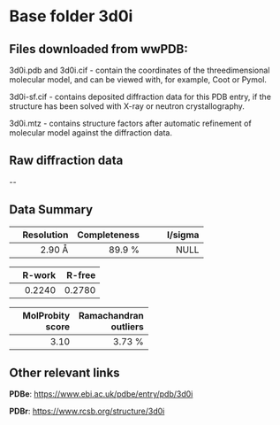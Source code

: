 # Base folder 3d0i

## Files downloaded from wwPDB:

3d0i.pdb and 3d0i.cif - contain the coordinates of the threedimensional molecular model, and can be viewed with, for example, Coot or Pymol.

3d0i-sf.cif - contains deposited diffraction data for this PDB entry, if the structure has been solved with X-ray or neutron crystallography.

3d0i.mtz - contains structure factors after automatic refinement of molecular model against the diffraction data.

## Raw diffraction data

--<br> 

## Data Summary
|   | Resolution | Completeness| I/sigma |
|---|-------------:|----------------:|--------------:|
|   |2.90 Å|89.9  %|<img width=50/>NULL |

|   | **R-work**| **R-free**   
|---|-------------:|----------------:|           
||  0.2240|  0.2780|

|   |**MolProbity<br>score**| **Ramachandran<br>outliers** 
|---|-------------:|----------------:|
||  3.10|  3.73 %|

 

 

## Other relevant links 
**PDBe**:  https://www.ebi.ac.uk/pdbe/entry/pdb/3d0i
 
**PDBr**: https://www.rcsb.org/structure/3d0i 

